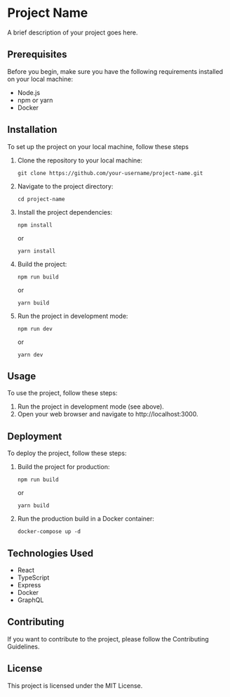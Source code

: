 <h1>Project Name</h1>
<p>A brief description of your project goes here.</p>

<h2>Prerequisites</h2>
<p>Before you begin, make sure you have the following requirements installed on your local machine:</p>
<ul>
  <li>Node.js</li>
  <li>npm or yarn</li>
  <li>Docker</li>
</ul>

<h2>Installation</h2>
<p>To set up the project on your local machine, follow these steps </p>
<ol>
  <li>Clone the repository to your local machine:
    <pre><code>git clone https://github.com/your-username/project-name.git</code></pre>
  </li>
  <li>Navigate to the project directory:
    <pre><code>cd project-name</code></pre>
  </li>
  <li>Install the project dependencies:
    <pre><code>npm install</code></pre>
    or
    <pre><code>yarn install</code></pre>
  </li>
  <li>Build the project:
    <pre><code>npm run build</code></pre>
    or
    <pre><code>yarn build</code></pre>
  </li>
  <li>Run the project in development mode:
    <pre><code>npm run dev</code></pre>
    or
    <pre><code>yarn dev</code></pre>
  </li>
</ol>

<h2>Usage</h2>
<p>To use the project, follow these steps:</p>
<ol>
  <li>Run the project in development mode (see above).</li>
  <li>Open your web browser and navigate to http://localhost:3000.</li>
</ol>

<h2>Deployment</h2>
<p>To deploy the project, follow these steps:</p>
<ol>
  <li>Build the project for production:
    <pre><code>npm run build</code></pre>
    or
    <pre><code>yarn build</code></pre>
  </li>
  <li>Run the production build in a Docker container:
    <pre><code>docker-compose up -d</code></pre>
  </li>
</ol>

<h2>Technologies Used</h2>
<ul>
  <li>React</li>
  <li>TypeScript</li>
  <li>Express</li>
  <li>Docker</li>
  <li>GraphQL</li>
</ul>

<h2>Contributing</h2>
<p>If you want to contribute to the project, please follow the Contributing Guidelines.</p>

<h2>License</h2>
<p>This project is licensed under the MIT License.</p>
